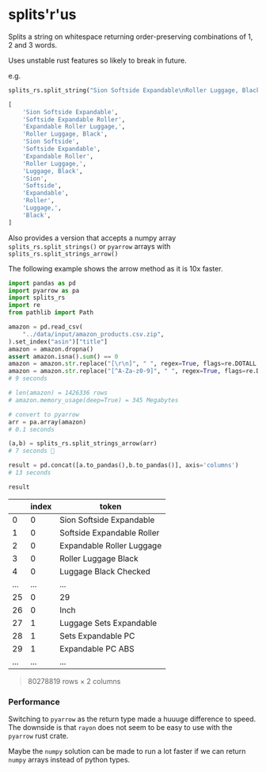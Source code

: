 # splits'r'us

Splits a string on whitespace returning order-preserving combinations of 1, 2 and 3 words.

Uses unstable rust features so likely to break in future.

e.g.

```python
splits_rs.split_string("Sion Softside Expandable\nRoller Luggage, Black")
```

```python
[
    'Sion Softside Expandable',
    'Softside Expandable Roller',
    'Expandable Roller Luggage,',
    'Roller Luggage, Black',
    'Sion Softside',
    'Softside Expandable',
    'Expandable Roller',
    'Roller Luggage,',
    'Luggage, Black',
    'Sion',
    'Softside',
    'Expandable',
    'Roller',
    'Luggage,',
    'Black',
]
```

Also provides a version that accepts a numpy array `splits_rs.split_strings()` or `pyarrow` arrays with `splits_rs.split_strings_arrow()`

The following example shows the arrow method as it is 10x faster.

```python
import pandas as pd
import pyarrow as pa
import splits_rs
import re
from pathlib import Path

amazon = pd.read_csv(
    "../data/input/amazon_products.csv.zip",
).set_index("asin")["title"]
amazon = amazon.dropna()
assert amazon.isna().sum() == 0
amazon = amazon.str.replace("[\r\n]", " ", regex=True, flags=re.DOTALL|re.MULTILINE)
amazon = amazon.str.replace("[^A-Za-z0-9]", " ", regex=True, flags=re.DOTALL|re.MULTILINE)
# 9 seconds

# len(amazon) = 1426336 rows
# amazon.memory_usage(deep=True) = 345 Megabytes

# convert to pyarrow
arr = pa.array(amazon)
# 0.1 seconds

(a,b) = splits_rs.split_strings_arrow(arr)
# 7 seconds 🤯

result = pd.concat([a.to_pandas(),b.to_pandas()], axis='columns')
# 13 seconds

result
```

||index|token|
|--|--|--|
|0|0|Sion Softside Expandable|
|1|0|Softside Expandable Roller|
|2|0|Expandable Roller Luggage|
|3|0|Roller Luggage Black|
|4|0|Luggage Black Checked|
|...|...|...|
|25|0|29|
|26|0|Inch|
|27|1|Luggage Sets Expandable|
|28|1|Sets Expandable PC|
|29|1|Expandable PC ABS|
|...|...|...|

> 80278819 rows × 2 columns


### Performance

Switching to `pyarrow` as the return type made a huuuge difference to speed. The downside is that `rayon` does not seem to be easy to use with the `pyarrow` rust crate.

Maybe the `numpy` solution can be made to run a lot faster if we can return `numpy` arrays instead of python types.
